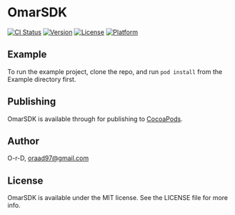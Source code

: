 # OmarSDK

[![CI Status](https://img.shields.io/travis/O-r-D/OmarSDK.svg?style=flat)](https://travis-ci.org/O-r-D/OmarSDK)
[![Version](https://img.shields.io/cocoapods/v/OmarSDK.svg?style=flat)](https://cocoapods.org/pods/OmarSDK)
[![License](https://img.shields.io/cocoapods/l/OmarSDK.svg?style=flat)](https://cocoapods.org/pods/OmarSDK)
[![Platform](https://img.shields.io/cocoapods/p/OmarSDK.svg?style=flat)](https://cocoapods.org/pods/OmarSDK)

## Example

To run the example project, clone the repo, and run `pod install` from the Example directory first.

## Publishing

OmarSDK is available through for publishing to [CocoaPods](https://cocoapods.org).

## Author

O-r-D, oraad97@gmail.com

## License

OmarSDK is available under the MIT license. See the LICENSE file for more info.
